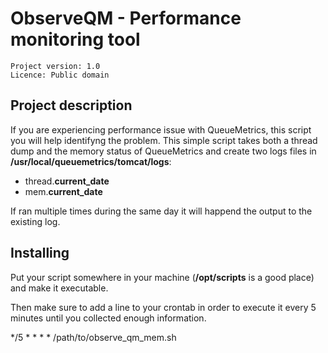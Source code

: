 ObserveQM - Performance monitoring tool
=======================================

```
Project version: 1.0 
Licence: Public domain
```

Project description
-------------------

If you are experiencing performance issue with QueueMetrics, this script you will help identifyng the problem.
This simple script takes both a thread dump and the memory status of QueueMetrics and create two logs files in __/usr/local/queuemetrics/tomcat/logs__:

* thread.__current_date__
* mem.__current_date__

If ran multiple times during the same day it will happend the output to the existing log.


Installing
----------

Put your script somewhere in your machine (__/opt/scripts__ is a good place) and make it executable.

Then make sure to add a line to your crontab in order to execute it every 5 minutes until you collected enough information.

  */5 * * * * /path/to/observe_qm_mem.sh
